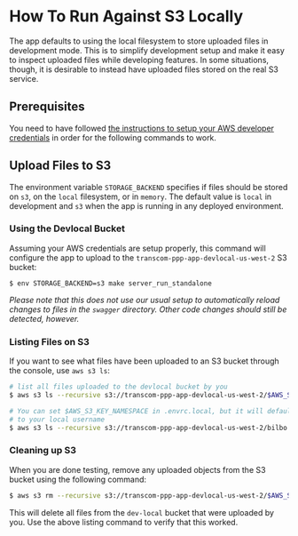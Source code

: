 # How To Run Against S3 Locally

The app defaults to using the local filesystem to store uploaded files in development mode. This is to simplify development setup and
make it easy to inspect uploaded files while developing features. In some situations, though, it is desirable to instead have
uploaded files stored on the real S3 service.

## Prerequisites

You need to have followed [the instructions to setup your AWS developer credentials](https://github.com/transcom/ppp-infra/tree/master/transcom-ppp) in order for the following commands to work.

## Upload Files to S3

The environment variable `STORAGE_BACKEND` specifies if files should be stored on `s3`, on the `local` filesystem, or in `memory`. The default value is `local` in development and `s3` when the app is running in any deployed environment.

### Using the Devlocal Bucket

Assuming your AWS credentials are setup properly, this command will configure the app to upload to the `transcom-ppp-app-devlocal-us-west-2` S3 bucket:

```console
$ env STORAGE_BACKEND=s3 make server_run_standalone
```

_Please note that this does not use our usual setup to automatically reload changes to files in the `swagger` directory. Other code changes should still be detected, however._

### Listing Files on S3

If you want to see what files have been uploaded to an S3 bucket through the console, use `aws s3 ls`:

```bash
# list all files uploaded to the devlocal bucket by you
$ aws s3 ls --recursive s3://transcom-ppp-app-devlocal-us-west-2/$AWS_S3_KEY_NAMESPACE

# You can set $AWS_S3_KEY_NAMESPACE in .envrc.local, but it will default
# to your local username
$ aws s3 ls --recursive s3://transcom-ppp-app-devlocal-us-west-2/bilbo
```

### Cleaning up S3

When you are done testing, remove any uploaded objects from the S3 bucket using the following command:

```bash
$ aws s3 rm --recursive s3://transcom-ppp-app-devlocal-us-west-2/$AWS_S3_KEY_NAMESPACE
```

This will delete all files from the `dev-local` bucket that were uploaded by you. Use the above listing command to verify that this worked.
